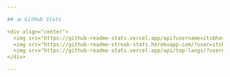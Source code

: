 ```yaml
---

## 📊 GitHub Stats

<div align="center">
  <img src="https://github-readme-stats.vercel.app/api?username=itsbhavsagar&show_icons=true&count_private=true&hide_title=true&theme=calm&hide_border=true" alt="GitHub Stats" width="400" />
  <img src="https://github-readme-streak-stats.herokuapp.com/?user=itsbhavsagar&theme=radical&hide_border=true" alt="GitHub Streak" width="400" />
  <img src="https://github-readme-stats.vercel.app/api/top-langs/?username=itsbhavsagar&theme=radical&hide_border=true&layout=compact" alt="Top Languages" width="350" />
</div>

---
```

